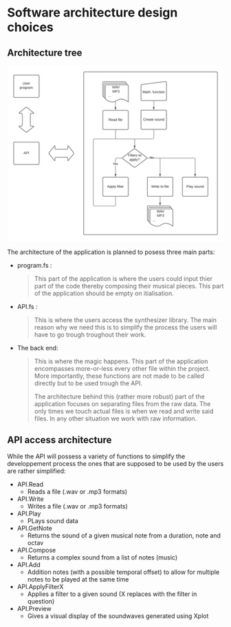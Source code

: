 # Software architecture design choices
## Architecture tree
![tree](./design.png)

The architecture of the application is planned to posess three main parts:
- program.fs :
    > This part of the application is where the users could input thier part of the code thereby composing their musical pieces.
    > This part of the application should be empty on itialisation.

- API.fs :
    > This is where the users access the synthesizer library.
    > The main reason why we need this is to simplify the process the users will have to go trough troughout their work.

- The back end:
    > This is where the magic happens.
    > This part of the application encompasses more-or-less every other file within the project.
    > More importantly, these functions are not made to be called directly but to be used trough the API.
    > 
    > The architecture behind this (rather more robust) part of the application focuses on separating files from the raw data.
    > The only times we touch actual files is when we read and write said files. In any other situation we work with raw information.

## API access architecture

While the API will possess a variety of functions to simplify the developpement process the ones that are supposed to be used by the users are rather simplified:

- API.Read
  - Reads a file (.wav or .mp3 formats)
- API.Write
  - Writes a file (.wav or .mp3 formats)
- API.Play
  - PLays sound data
- API.GetNote
  - Returns the sound of a given musical note from a duration, note and octav
- API.Compose
  - Returns a complex sound from a list of notes (music)
- API.Add
  - Addition notes (with a possible temporal offset) to allow for multiple notes to be played at the same time
- API.ApplyFilterX
  - Applies a filter to a given sound (X replaces with the filter in question)
- API.Preview
  - Gives a visual display of the soundwaves generated using Xplot

